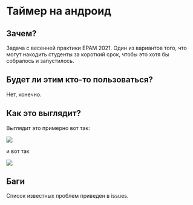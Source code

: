 # Таймер на андроид

## Зачем?
Задача с весенней практики EPAM 2021. 
Один из вариантов того, что могут накодить студенты за короткий срок, чтобы это хотя бы собралось и запустилось.

## Будет ли этим кто-то пользоваться?
Нет, конечно.

## Как это выглядит?
Выглядит это примерно вот так:

![](https://imgur.com/XdPWAv5.jpg)

и вот так

![](https://imgur.com/ih8802Q)

## Баги
Список известных проблем приведен в issues.
